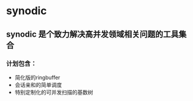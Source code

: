 # synodic
## synodic 是个致力解决高并发领域相关问题的工具集合

### 计划包含：
- 简化版的ringbuffer
- 会话亲和的简单调度
- 特别定制化的可并发扫描的基数树
